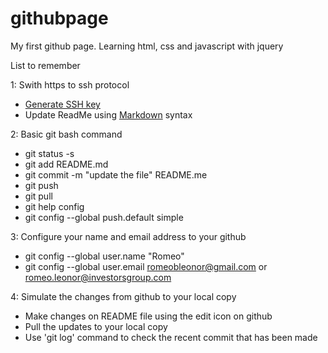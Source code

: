 # githubpage

My first github page. Learning html, css and javascript with jquery

List to remember

1: Swith https to ssh protocol
   * [Generate SSH key](https://help.github.com/articles/generating-a-new-ssh-key/)
   * Update ReadMe using [Markdown](https://github.com/adam-p/markdown-here/wiki/Markdown-Cheatsheet#headers) syntax

2: Basic git bash command
   + git status -s
   + git add README.md
   + git commit -m "update the file" README.me
   + git push
   + git pull
   + git help config
   + git config --global push.default simple

3: Configure your name and email address to your github
   + git config --global user.name "Romeo"
   + git config --global user.email romeobleonor@gmail.com or romeo.leonor@investorsgroup.com

4: Simulate the changes from github to your local copy
   + Make changes on README file using the edit icon on github
   + Pull the updates to your local copy 
   + Use 'git log' command to check the recent commit that has been made
